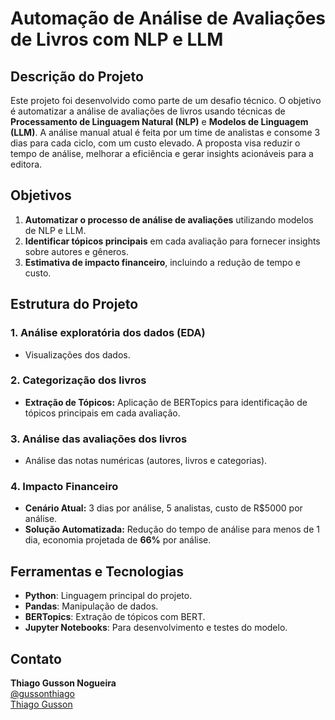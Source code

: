 # Automação de Análise de Avaliações de Livros com NLP e LLM

## Descrição do Projeto

Este projeto foi desenvolvido como parte de um desafio técnico. O objetivo é automatizar a análise de avaliações de livros usando técnicas de **Processamento de Linguagem Natural (NLP)** e **Modelos de Linguagem (LLM)**. A análise manual atual é feita por um time de analistas e consome 3 dias para cada ciclo, com um custo elevado. A proposta visa reduzir o tempo de análise, melhorar a eficiência e gerar insights acionáveis para a editora.

## Objetivos

1. **Automatizar o processo de análise de avaliações** utilizando modelos de NLP e LLM.
2. **Identificar tópicos principais** em cada avaliação para fornecer insights sobre autores e gêneros.
3. **Estimativa de impacto financeiro**, incluindo a redução de tempo e custo.

## Estrutura do Projeto

### 1. Análise exploratória dos dados (EDA)
- Visualizações dos dados.
  
### 2. Categorização dos livros
- **Extração de Tópicos:** Aplicação de BERTopics para identificação de tópicos principais em cada avaliação.

### 3. Análise das avaliações dos livros
- Análise das notas numéricas (autores, livros e categorias).

### 4. Impacto Financeiro
- **Cenário Atual:** 3 dias por análise, 5 analistas, custo de R$5000 por análise.
- **Solução Automatizada:** Redução do tempo de análise para menos de 1 dia, economia projetada de **66%** por análise.

## Ferramentas e Tecnologias

- **Python**: Linguagem principal do projeto.
- **Pandas**: Manipulação de dados.
- **BERTopics**: Extração de tópicos com BERT.
- **Jupyter Notebooks**: Para desenvolvimento e testes do modelo.

## Contato

**Thiago Gusson Nogueira**  
[@gussonthiago](https://www.linkedin.com/in/gussonthiago/)  
[Thiago Gusson](mailto:gusson.thiago@outmail.com.br)
